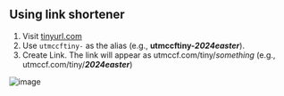 
## Using link shortener

1. Visit [tinyurl.com](https://tinyurl.com)
2. Use `utmccftiny-` as the alias (e.g., <b>utmccftiny-<em>2024easter</em></b>).
3. Create Link. The link will appear as utmccf.com/tiny/*something* (e.g., utmccf.com/tiny/***2024easter***)

![image](https://github.com/user-attachments/assets/f57f6b8f-658a-4d20-addd-1bca227c72f7)
